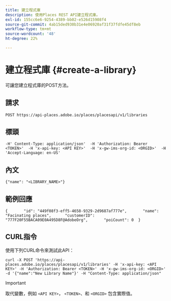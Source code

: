 ```yaml
---
title: 建立程式庫
description: 使用Places REST API建立程式庫。
exl-id: 155cc6e6-9254-4389-bb02-e526d15908f4
source-git-commit: 4ab15ded930b31e4e06920af31f37fdfe45df8eb
workflow-type: tm+mt
source-wordcount: '48'
ht-degree: 22%

---
```


# 建立程式庫 {#create-a-library}

可讓您建立程式庫的POST方法。

## 請求

```text
POST https://api-places.adobe.io/places/placesapi/v1/libraries
```

## 標頭

```text
-H' Content-Type: application/json'  -H 'Authorization: Bearer <TOKEN>'  -H 'x-api-key: <API KEY>'  -H 'x-gw-ims-org-id: <ORGID>'  -H 'Accept-Language: en-US'
```

## 內文

```text
{"name": "<LIBRARY_NAME>"}
```

## 範例回應

```text
{       "id": "449f08f3-eff5-4658-9329-2d9687af777e",       "name": "Facinating places",      "customerID": "777F20F55BACA09E0A495D8F@AdobeOrg",       "poiCount": 0  }
```

## CURL指令

使用下列CURL命令來測試此API：

```text
curl -X POST 'https://api-places.adobe.io/places/placesapi/v1/libraries' -H 'x-api-key: <API KEY>' -H 'Authorization: Bearer <TOKEN>' -H 'x-gw-ims-org-id: <ORGID>' -d '{"name":"New Library Name"}' -H "Content-Type: application/json"
```

>[!IMPORTANT]
>
>取代變數，例如 `<API KEY>`， `<TOKEN>`、和 `<ORGID>` 包含實際值。
